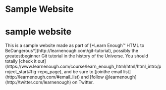 # Sample Website
<head>
	<h1>sample website</h1>
</head>
<body>
	<p>This is a sample website made as part of [*Learn Enough™ HTML to BeDangerous*](http://learnenough.com/git-tutorial), possibly the greatestbeginner Git tutorial in the history of the Universe. You should totally [check it out](https://www.learnenough.com/course/learn_enough_html/html/html_intro/project_start#fig-repo_page), and be sure to [jointhe email list](http://learnenough.com/#email_list) and [follow @learnenough](http://twitter.com/learnenough) on Twitter.
	</p>
</body>

